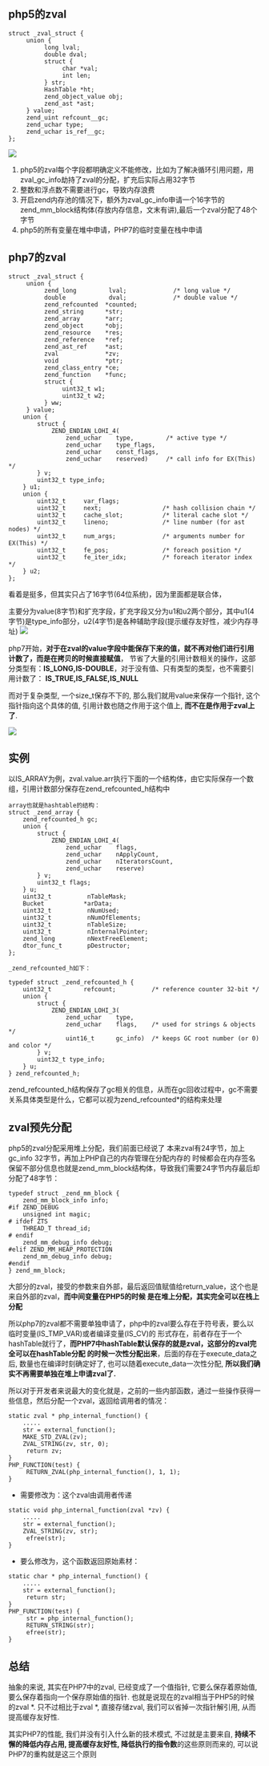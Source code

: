 ## php5的zval
```
struct _zval_struct {
     union {
          long lval;
          double dval;
          struct {
               char *val;
               int len;
          } str;
          HashTable *ht;
          zend_object_value obj;
          zend_ast *ast;
     } value;
     zend_uint refcount__gc;
     zend_uchar type;
     zend_uchar is_ref__gc;
};
```
![](../images/14596353-fa63278ad6dd16d4.png)

1. php5的zval每个字段都明确定义不能修改，比如为了解决循环引用问题，用zval_gc_info劫持了zval的分配，扩充后实际占用32字节
2. 整数和浮点数不需要进行gc，导致内存浪费
3. 开启zend内存池的情况下，额外为zval_gc_info申请一个16字节的zend_mm_block结构体(存放内存信息，文末有讲),最后一个zval分配了48个字节
4. php5的所有变量在堆中申请，PHP7的临时变量在栈中申请

## php7的zval
```
struct _zval_struct {
     union {
          zend_long         lval;             /* long value */
          double            dval;             /* double value */
          zend_refcounted  *counted;
          zend_string      *str;
          zend_array       *arr;
          zend_object      *obj;
          zend_resource    *res;
          zend_reference   *ref;
          zend_ast_ref     *ast;
          zval             *zv;
          void             *ptr;
          zend_class_entry *ce;
          zend_function    *func;
          struct {
               uint32_t w1;
               uint32_t w2;
          } ww;
     } value;
    union {
        struct {
            ZEND_ENDIAN_LOHI_4(
                zend_uchar    type,         /* active type */
                zend_uchar    type_flags,
                zend_uchar    const_flags,
                zend_uchar    reserved)     /* call info for EX(This) */
        } v;
        uint32_t type_info;
    } u1;
    union {
        uint32_t     var_flags;
        uint32_t     next;                 /* hash collision chain */
        uint32_t     cache_slot;           /* literal cache slot */
        uint32_t     lineno;               /* line number (for ast nodes) */
        uint32_t     num_args;             /* arguments number for EX(This) */
        uint32_t     fe_pos;               /* foreach position */
        uint32_t     fe_iter_idx;          /* foreach iterator index */
    } u2;
};
```

看着是挺多，但其实只占了16字节(64位系统)，因为里面都是联合体，

主要分为value(8字节)和扩充字段，扩充字段又分为u1和u2两个部分，其中u1(4字节)是type_info部分，u2(4字节)是各种辅助字段(提示缓存友好性，减少内存寻址)
![](../images/74203E3A-ACF3-49C2-9637-F5EAC4CD06F6.jpeg)

php7开始，**对于在zval的value字段中能保存下来的值，就不再对他们进行引用计数了，而是在拷贝的时候直接赋值**，
节省了大量的引用计数相关的操作，这部分类型有：**IS_LONG,IS-DOUBLE**，对于没有值、只有类型的类型，也不需要引用计数了：
**IS_TRUE,IS_FALSE,IS_NULL**

而对于复杂类型, 一个size_t保存不下的, 那么我们就用value来保存一个指针, 这个指针指向这个具体的值, 
引用计数也随之作用于这个值上, **而不在是作用于zval上了**.

![](../images/zval1.png)

## 实例
以IS_ARRAY为例，zval.value.arr执行下面的一个结构体，由它实际保存一个数组，引用计数部分保存在zend_refcounted_h结构中

```
array也就是hashtable的结构：
struct _zend_array {
    zend_refcounted_h gc;
    union {
        struct {
            ZEND_ENDIAN_LOHI_4(
                zend_uchar    flags,
                zend_uchar    nApplyCount,
                zend_uchar    nIteratorsCount,
                zend_uchar    reserve)
        } v;
        uint32_t flags;
    } u;
    uint32_t          nTableMask;
    Bucket           *arData;
    uint32_t          nNumUsed;
    uint32_t          nNumOfElements;
    uint32_t          nTableSize;
    uint32_t          nInternalPointer;
    zend_long         nNextFreeElement;
    dtor_func_t       pDestructor;
};

_zend_refcounted_h如下：

typedef struct _zend_refcounted_h {
    uint32_t         refcount;          /* reference counter 32-bit */
    union {
        struct {
            ZEND_ENDIAN_LOHI_3(
                zend_uchar    type,
                zend_uchar    flags,    /* used for strings & objects */
                uint16_t      gc_info)  /* keeps GC root number (or 0) and color */
        } v;
        uint32_t type_info;
    } u;
} zend_refcounted_h;
```

zend_refcounted_h结构保存了gc相关的信息，从而在gc回收过程中，gc不需要关系具体类型是什么，它都可以视为zend_refcounted*的结构来处理

## zval预先分配

php5的zval分配采用堆上分配，我们前面已经说了 本来zval有24字节，加上gc_info 32字节，再加上PHP自己的内存管理在分配内存的
时候都会在内存签名保留不部分信息也就是zend_mm_block结构体，导致我们需要24字节内存最后却分配了48字节：
```
typedef struct _zend_mm_block {
    zend_mm_block_info info;
#if ZEND_DEBUG
    unsigned int magic;
# ifdef ZTS
    THREAD_T thread_id;
# endif
    zend_mm_debug_info debug;
#elif ZEND_MM_HEAP_PROTECTION
    zend_mm_debug_info debug;
#endif
} zend_mm_block;
```

大部分的zval，接受的参数来自外部，最后返回值赋值给return_value，这个也是来自外部的zval，**而中间变量在PHP5的时候
是在堆上分配，其实完全可以在栈上分配**

所以php7的zval都不需要单独申请了，php中的zval要么存在于符号表，要么以临时变量(IS_TMP_VAR)或者编译变量(IS_CV)的
形式存在，前者存在于一个hashTable就行了，**而PHP7中hashTable默认保存的就是zval，这部分的zval完全可以在hashTable分配
的时候一次性分配出来**，后面的存在于execute_data之后, 数量也在编译时刻确定好了, 也可以随着execute_data一次性分配, 
**所以我们确实不再需要单独在堆上申请zval了.**

所以对于开发者来说最大的变化就是，之前的一些内部函数，通过一些操作获得一些信息，然后分配一个zval，返回给调用者的情况：
```
static zval * php_internal_function() {
    .....
    str = external_function();
    MAKE_STD_ZVAL(zv);
    ZVAL_STRING(zv, str, 0);
     return zv;
}
PHP_FUNCTION(test) {
     RETURN_ZVAL(php_internal_function(), 1, 1);
}
```
- 需要修改为：这个zval由调用者传递
```
static void php_internal_function(zval *zv) {
    .....
    str = external_function();
    ZVAL_STRING(zv, str);
     efree(str);
}
```
- 要么修改为，这个函数返回原始素材：
```
static char * php_internal_function() {
    .....
    str = external_function();
     return str;
}
PHP_FUNCTION(test) {
     str = php_internal_function();
     RETURN_STRING(str);
     efree(str);
}
```

## 总结

抽象的来说, 其实在PHP7中的zval, 已经变成了一个值指针, 它要么保存着原始值, 要么保存着指向一个保存原始值的指针. 
也就是说现在的zval相当于PHP5的时候的zval *. 只不过相比于zval *, 直接存储zval, 我们可以省掉一次指针解引用, 
从而提高缓存友好性.

其实PHP7的性能, 我们并没有引入什么新的技术模式, 不过就是主要来自, 
**持续不懈的降低内存占用, 提高缓存友好性, 降低执行的指令数**的这些原则而来的, 可以说PHP7的重构就是这三个原则